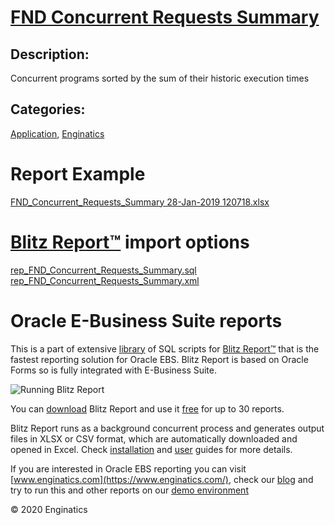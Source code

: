 # [FND Concurrent Requests Summary](https://www.enginatics.com/reports/fnd-concurrent-requests-summary)
## Description: 
Concurrent programs sorted by the sum of their historic execution times
## Categories: 
[Application](https://www.enginatics.com/library/?pg=1&category[]=Application), [Enginatics](https://www.enginatics.com/library/?pg=1&category[]=Enginatics)
# Report Example
[FND_Concurrent_Requests_Summary 28-Jan-2019 120718.xlsx](https://www.enginatics.com/example/fnd-concurrent-requests-summary)
# [Blitz Report™](https://www.enginatics.com/blitz-report) import options
[rep_FND_Concurrent_Requests_Summary.sql](https://www.enginatics.com/export/fnd-concurrent-requests-summary)\
[rep_FND_Concurrent_Requests_Summary.xml](https://www.enginatics.com/xml/fnd-concurrent-requests-summary)
# Oracle E-Business Suite reports

This is a part of extensive [library](https://www.enginatics.com/library/) of SQL scripts for [Blitz Report™](https://www.enginatics.com/blitz-report/) that is the fastest reporting solution for Oracle EBS. Blitz Report is based on Oracle Forms so is fully integrated with E-Business Suite. 

![Running Blitz Report](https://www.enginatics.com/wp-content/uploads/2018/01/Running-blitz-report.png) 

You can [download](https://www.enginatics.com/download/) Blitz Report and use it [free](https://www.enginatics.com/pricing/) for up to 30 reports. 

Blitz Report runs as a background concurrent process and generates output files in XLSX or CSV format, which are automatically downloaded and opened in Excel. Check [installation](https://www.enginatics.com/installation-guide/) and [user](https://www.enginatics.com/user-guide/) guides for more details.

If you are interested in Oracle EBS reporting you can visit [www.enginatics.com](https://www.enginatics.com/), check our [blog](https://www.enginatics.com/blog) and try to run this and other reports on our [demo environment](http://demo.enginatics.com/)

© 2020 Enginatics